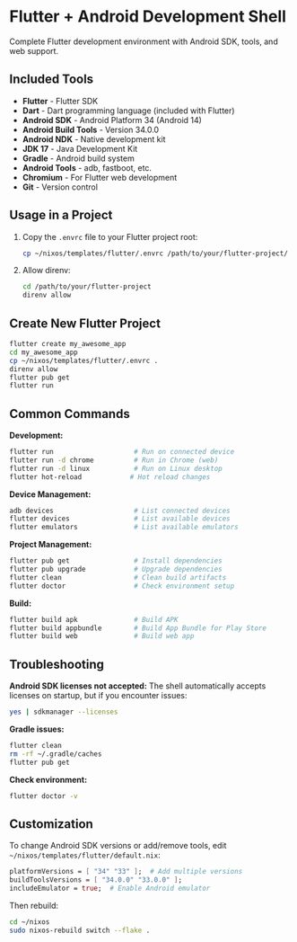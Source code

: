 # Flutter + Android Development Shell

Complete Flutter development environment with Android SDK, tools, and web support.

## Included Tools

- **Flutter** - Flutter SDK
- **Dart** - Dart programming language (included with Flutter)
- **Android SDK** - Android Platform 34 (Android 14)
- **Android Build Tools** - Version 34.0.0
- **Android NDK** - Native development kit
- **JDK 17** - Java Development Kit
- **Gradle** - Android build system
- **Android Tools** - adb, fastboot, etc.
- **Chromium** - For Flutter web development
- **Git** - Version control

## Usage in a Project

1. Copy the `.envrc` file to your Flutter project root:
   ```bash
   cp ~/nixos/templates/flutter/.envrc /path/to/your/flutter-project/
   ```

2. Allow direnv:
   ```bash
   cd /path/to/your/flutter-project
   direnv allow
   ```

## Create New Flutter Project

```bash
flutter create my_awesome_app
cd my_awesome_app
cp ~/nixos/templates/flutter/.envrc .
direnv allow
flutter pub get
flutter run
```

## Common Commands

**Development:**
```bash
flutter run                    # Run on connected device
flutter run -d chrome          # Run in Chrome (web)
flutter run -d linux           # Run on Linux desktop
flutter hot-reload            # Hot reload changes
```

**Device Management:**
```bash
adb devices                    # List connected devices
flutter devices                # List available devices
flutter emulators              # List available emulators
```

**Project Management:**
```bash
flutter pub get                # Install dependencies
flutter pub upgrade            # Upgrade dependencies
flutter clean                  # Clean build artifacts
flutter doctor                 # Check environment setup
```

**Build:**
```bash
flutter build apk              # Build APK
flutter build appbundle        # Build App Bundle for Play Store
flutter build web              # Build web app
```

## Troubleshooting

**Android SDK licenses not accepted:**
The shell automatically accepts licenses on startup, but if you encounter issues:
```bash
yes | sdkmanager --licenses
```

**Gradle issues:**
```bash
flutter clean
rm -rf ~/.gradle/caches
flutter pub get
```

**Check environment:**
```bash
flutter doctor -v
```

## Customization

To change Android SDK versions or add/remove tools, edit `~/nixos/templates/flutter/default.nix`:

```nix
platformVersions = [ "34" "33" ];  # Add multiple versions
buildToolsVersions = [ "34.0.0" "33.0.0" ];
includeEmulator = true;  # Enable Android emulator
```

Then rebuild:
```bash
cd ~/nixos
sudo nixos-rebuild switch --flake .
```
